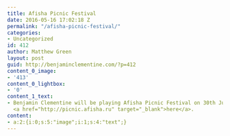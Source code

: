 ```yaml
---
title: Afisha Picnic Festival
date: 2016-05-16 17:02:18 Z
permalink: "/afisha-picnic-festival/"
categories:
- Uncategorized
id: 412
author: Matthew Green
layout: post
guid: http://benjaminclementine.com/?p=412
content_0_image:
- '413'
content_0_lightbox:
- '0'
content_1_text:
- Benjamin Clementine will be playing Afisha Picnic Festival on 30th July. Tickets
  <a href="http://picnic.afisha.ru" target="_blank">here</a>.
content:
- a:2:{i:0;s:5:"image";i:1;s:4:"text";}
---
```


